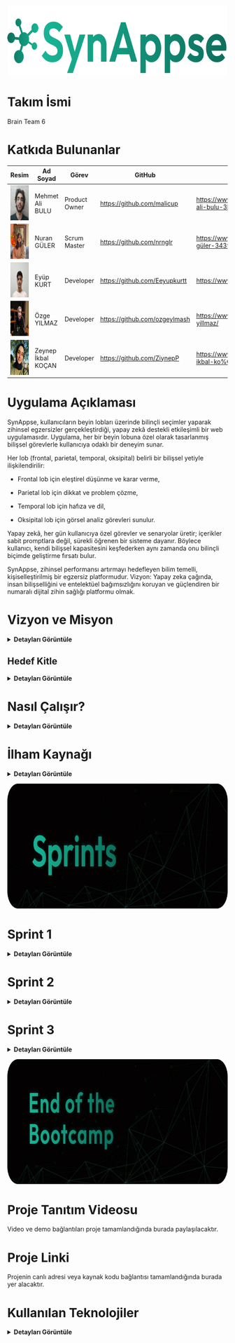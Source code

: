 
<p align="center">
 <img src="project_management/general/headers/logo.png" width="682" height="161"/> 
</p>


# Takım İsmi 

Brain Team 6


# Katkıda Bulunanlar

| Resim | Ad Soyad | Görev | GitHub | Linkedin |
| --- | --- | --- | --- | --- |
| <img src="project_management/general/devpics/mehmet.png" width="80" height="80"/> | Mehmet Ali BULU | Product Owner | https://github.com/malicup | https://www.linkedin.com/in/mehmet-ali-bulu-3b0869257/ |
| <img src="project_management/general/devpics/nuran.png" width="80" height="80"/> | Nuran GÜLER | Scrum Master | https://github.com/nrnglr | https://www.linkedin.com/in/nuran-güler-3439a0262/ |
| <img src="project_management/general/devpics/eyup.png" width="80" height="80"/> | Eyüp KURT | Developer | https://github.com/Eeyupkurtt | https://www.linkedin.com/in/eyupkurt/ |
| <img src="project_management/general/devpics/ozge.png" width="80" height="80"/> | Özge YILMAZ | Developer | https://github.com/ozgeylmash | https://www.linkedin.com/in/ozge-yillmaz/ |
| <img src="project_management/general/devpics/zeynep.png" width="80" height="80"/> | Zeynep İkbal KOÇAN | Developer | https://github.com/ZiynepP | https://www.linkedin.com/in/zeynep-ikbal-ko%C3%A7an-849b4a199/ |


# Uygulama Açıklaması

SynAppse, kullanıcıların beyin lobları üzerinde bilinçli seçimler yaparak zihinsel egzersizler gerçekleştirdiği, yapay zekâ destekli etkileşimli bir web uygulamasıdır. Uygulama, her bir beyin lobuna özel olarak tasarlanmış bilişsel görevlerle kullanıcıya odaklı bir deneyim sunar.

Her lob (frontal, parietal, temporal, oksipital) belirli bir bilişsel yetiyle ilişkilendirilir:

- Frontal lob için eleştirel düşünme ve karar verme,

- Parietal lob için dikkat ve problem çözme,

- Temporal lob için hafıza ve dil,

- Oksipital lob için görsel analiz görevleri sunulur.

Yapay zekâ, her gün kullanıcıya özel görevler ve senaryolar üretir; içerikler sabit promptlara değil, sürekli öğrenen bir sisteme dayanır. Böylece kullanıcı, kendi bilişsel kapasitesini keşfederken aynı zamanda onu bilinçli biçimde geliştirme fırsatı bulur.

SynAppse, zihinsel performansı artırmayı hedefleyen bilim temelli, kişiselleştirilmiş bir egzersiz platformudur.
Vizyon: Yapay zeka çağında, insan bilişselliğini ve entelektüel bağımsızlığını koruyan ve güçlendiren bir numaralı dijital zihin sağlığı platformu olmak.


# Vizyon ve Misyon

<details>
  <summary><strong>Detayları Görüntüle</strong></summary>

### Vizyon  
Yapay zeka çağında insan zihnini pasif bir kullanıcı olmaktan çıkarıp aktif bir üreticiye dönüştüren; bilişsel yetileri koruyan, geliştiren ve bireyin entelektüel bağımsızlığını sürdürülebilir kılan birinci öncelikli dijital zihin gelişim platformu olmak.


### Misyon
Üretken yapay zekanın günlük yaşamdaki yaygın kullanımıyla ortaya çıkan “bilişsel borçlanma” riskine karşı, bilimsel temellere dayanan, hedef odaklı ve yüksek etkileşimli zihinsel egzersizlerle mücadele etmek. Kullanıcının eleştirel düşünme, hafıza, yaratıcılık ve karar verme gibi temel bilişsel yetilerini her gün küçük adımlarla, ama kalıcı biçimde güçlendirmek.

</details>


##  Hedef Kitle

<details>
  <summary><strong>Detayları Görüntüle</strong></summary>

###  Öğrenciler  
- **Amacı:** Dikkat, hafıza, analitik düşünme ve karar verme becerilerini güçlendirmek.  
- **İhtiyacı:** Odaklanmayı artıracak, kısa sürede uygulanabilir ve akademik başarıyı destekleyecek bilişsel egzersizler.  
- **Neden SynAppse?**  
  Yapay zekâ destekli günlük egzersizlerle kişiye özel zihinsel gelişim sağlar. Eğitim yoğunluğuna rağmen sürdürülebilir kullanım sunar.


###  Eğitimciler  
- **Amacı:** Öğrencilerin bilişsel kapasitesini artırmak ve sınıf içinde aktif düşünme alışkanlığı kazandırmak.  
- **İhtiyacı:** Eleştirel düşünme ve problem çözme becerilerini teşvik eden dijital araçlar.  
- **Neden SynAppse?**  
  Pedagojik uyumlu içeriklerle eğitsel entegrasyona uygundur. Öğrenci ilerlemesini izlemeye olanak tanıyacak geri bildirim sistemleri planlanmaktadır.


###  Psikologlar ve Psikiyatristler  
- **Amacı:** Mental rehabilitasyonu desteklemek, bilişsel performansı gözlemlemek.  
- **İhtiyacı:** Bilimsel tabanlı, güvenilir, düzenli ve veriye dayalı zihinsel egzersizler.  
- **Neden SynAppse?**  
  Klinik uygulamaya uygun, veri takibi yapılabilen ve literatürle uyumlu bir zihinsel gelişim aracıdır.


###  Oyunlaştırılmış Öğrenme Ortamı Arayanlar  
- **Amacı:** Eğlenerek öğrenmek ve zihinsel becerilerini motive edici biçimde geliştirmek.  
- **İhtiyacı:** Sıkıcılıktan uzak, interaktif ve ilerlemesi takip edilebilen bir deneyim.  
- **Neden SynAppse?**  
  Puanlama, geri bildirim ve gelişim paneliyle zenginleştirilmiş görev tabanlı oyunlaştırma sistemi içerir.


###  Bireysel Kullanıcılar (Zihinsel Egzersiz Yapmak İsteyenler)  
- **Amacı:** Zihinsel canlılığı korumak, bilişsel yaşlanmayı yavaşlatmak, günlük formda kalmak.  
- **İhtiyacı:** Pratik, erişilebilir ve yönlendirici beyin egzersizleri.  
- **Neden SynAppse?**  
  Mobil ve web erişimiyle günlük rutine kolayca entegre olur. Kişiselleştirilmiş egzersizlerle sürdürülebilir bilişsel gelişim sunar.

</details>



#  Nasıl Çalışır?

<details>
  <summary><strong>Detayları Görüntüle</strong></summary>

1. **Etkileşimli Arayüz**  
   Kullanıcı uygulamaya girdiğinde, zihinsel yetileri temsil eden loblara ayrılmış **interaktif bir beyin haritası** ile karşılaşır. Her lob belirli bir bilişsel alanı temsil eder. Kullanıcı bu harita üzerinden kendi zihinsel yolculuğunu özgürce başlatır.

2. **Lob Seçimi**  
   Kullanıcı aşağıdaki seçeneklerden bir lob belirleyerek o güne özel egzersizlere başlar:  
   - **Frontal Lob:** Karar verme ve planlama  
   - **Parietal Lob:** Dikkat ve uzamsal işlemleme  
   - **Temporal Lob:** Hafıza ve işitsel algı  
   - **Oksipital Lob:** Görsel işlemleme  

3. **Yapay Zekâ Destekli Egzersiz**  
   Seçilen lob doğrultusunda, üretken yapay zekâ tarafından **dinamik olarak üretilmiş görevler** sunulur. Bu görevler aşağıdaki bilişsel alanları hedefler:  
   - Hafıza  
   - Mantık  
   - Dikkat  
   - Görsel/işitsel işlemleme  
   - Eleştirel düşünme  
   Yapay zekâ burada cevap üreten değil, **bilişsel görev tasarlayan** bir araç olarak görev yapar.

4. **Zaman Takibi ve Odak Ölçümü**  
   Her görevde aşağıdaki veriler izlenir:  
   - Tepki süresi  
   - Dikkat süresi  
   - Yanıt kalitesi  
   Bu veriler kullanılarak kullanıcının anlık bilişsel performansı analiz edilir ve gelişimi takip edilir.

5. **Nöro-Bilgilendirme**  
   Görev başlamadan önce, seçilen lobun işlevi hakkında kısa bir bilimsel açıklama sunulur.  
   > Örneğin: “Frontal lob, planlama ve karar verme süreçlerini yönetir. Bugünkü egzersiziniz bu becerileri hedef alacak.”  
   Bu yaklaşım, kullanıcıyı yalnızca egzersize değil, **beyniyle olan ilişkisine** de bilinçli şekilde dahil eder.

6. **Geribildirim ve Değerlendirme**  
   Görev sonunda yapay zekâ şu analizleri sağlar:  
   - Performans puanı  
   - Güçlü ve gelişime açık alanlar  
   - Kişiselleştirilmiş egzersiz önerileri  
   Kullanıcı, hangi alanda ne kadar geliştiğini doğrudan görebilir.

7. **Gelişim Takibi Paneli**  
   Kullanıcıya özel panelde, **lob bazlı bilişsel performans** zaman içinde grafiklerle görselleştirilir.  
   > Örneğin: “Parietal lob performansında %18 artış gözlemlendi.”  
   Böylece kullanıcı kendi bilişsel haritasını adım adım inşa eder.

8. **Günlük Görev & Lob Döngüsü**  
   Uygulama her gün farklı bir lobu hedef alacak şekilde görev önerir:  
   - Pazartesi → Frontal  
   - Salı → Temporal  
   - Çarşamba → Oksipital  
   Bu sistem, **nöroplastisiteyi destekleyen dengeli bir zihinsel antrenman** yapısı oluşturur.

9. **Yapay Zekâ Destekli Tavsiyeler**  
   AI, geçmiş görev verilerini analiz ederek kullanıcıya özel öneriler sunar:  
   > “Bu hafta Parietal lob performansınızda düşüş gözlemlendi. Dikkat egzersizlerine ağırlık vermenizi öneriyoruz.”

Bu yapı sayesinde **Synappse**, yalnızca bir beyin egzersizi aracı değil; **kişisel, bilimsel ve sürdürülebilir bir zihinsel gelişim platformudur.**

</details>


# İlham Kaynağı

<details>
  <summary><strong>Detayları Görüntüle</strong></summary>

Projemiz, MIT Media Lab tarafından yürütülen **"Your Brain on ChatGPT: Accumulation of Cognitive Debt..."** başlıklı akademik çalışmanın bulgularını temel almaktadır. Bu çalışma, YZ asistanlarının kullanımının kısa vadede bilişsel yükü azaltsa da, uzun vadede ciddi bilişsel maliyetler yarattığını ortaya koymuştur. Biz bu temel sorunu **"Bilişsel Borçlanma"** olarak adlandırıyoruz.

### Bilişsel borçlanmanın temel belirtileri ve hedeflediğimiz problemler şunlardır:

1. **Eleştirel Düşünme ve Problem Çözme Becerilerinde Azalma:**  
YZ'nin sunduğu hazır, sentezlenmiş ve tekil cevaplar, beynin karmaşık sorunları analiz etme, farklı bakış açılarını değerlendirme, argümanlardaki hataları tespit etme ve özgün çözümler üretme yeteneğini zayıflatır.  

2. **Hafıza Zayıflığı ve Yüzeysel Öğrenme:**  
Bilgiyi araştırma, anlama ve kendi kelimelerimizle yeniden yapılandırma süreci, bilginin kalıcı hafızaya kaydedilmesini sağlar. YZ bu süreci atlayarak bilgiyi doğrudan sunduğunda, öğrenme ve hatırlama süreçleri yüzeyselleşir. Çalışma, YZ kullananların yazdıkları metinlerden dakikalar sonra bile alıntı yapamadığını göstermiştir.  

3. **Yaratıcılık ve Özgün Düşüncenin Körelmesi:**  
Çalışmanın EEG verileri, YZ kullanımının beynin yaratıcılıkla ilişkili sinirsel ağlarının daha az aktif olmasına neden olduğunu göstermektedir. YZ'nin genellikle en "olasılıklı" ve tahmin edilebilir çıktıları üretmesi, zamanla kalıpların dışında düşünme (divergent thinking) yeteneğimizi köreltebilir.  

4. **Bağımsız Karar Verme Yeteneğinde Gerileme:**  
Beynin planlama, organizasyon, izleme ve karar verme gibi yürütücü işlevlerle (executive functions) ilgili bölgeleri, YZ kullanımıyla daha az aktif hale gelir. Bu durum, gelecekte YZ olmadan bir görevi baştan sona planlama ve yönetme konusunda zorluklar yaşanmasına neden olabilir.

Kaynak: [Your Brain on ChatGPT: Accumulation of Cognitive Debt | MIT](https://arxiv.org/pdf/2506.08872v1)

</details>


<p align="center">
 <img src="project_management/general/headers/github_sprints.png" width="830" height="285"/> 
</p>


# Sprint 1
<details>
  <summary><strong>Detayları Görüntüle</strong></summary>

### Sprint Bilgileri
- Sprint Başlangıç Tarihi: 24.06.2025  
- Sprint Bitiş Tarihi: 06.07.2025  
- Sprint Süresi: 13 Gün 
- Takım: AI Grup 6  

---

### Sprint Review

**Sprint İçindeki Beklenen Puan Tamamlanması:**

- **Hedeflenen Puan:** *135 Puan*

**Puan Tamamlama Mantığı:**

- Toplamda **1000 puanlık** genel hedef belirlendi.
- **1. Sprint**: Fikir üretimi, planlama ve tasarım odaklı olduğu için **135 puan** hedeflendi ve tamamlandı.  
- **2. Sprint**: Kodlama, API entegrasyonu ve temel işlevlerin geliştirilmesi için **480 puan** hedeflenmektedir.  
- **3. Sprint**: Entegrasyon, test ve son düzeltmeler için **385 puanlık** bir hedef öngörülmektedir.


### Sprint Review Görselleri

<p align="center">
  <img src="project_management/sprint1_documents/Sprint_Board1.jpg" width="644" height="650"/>  
  <br><strong>Sprint Board 1 </strong>
</p>

<p align="center">
  <img src="project_management/sprint1_documents/Sprint_Board2.jpg" width="644" height="650"/>  
  <br><strong>Sprint Board (Devamı) </strong>
</p>

<p align="center">
  <img src="project_management/sprint1_documents/Burndown_Chart.jpg" width="644" height="650"/>  
  <br><strong>Burndown Chart</strong>
</p>

<p align="center">
  <img src="project_management/sprint1_documents/Home_Page.jpg" width="644" height="650"/>  
  <br><strong>Home Page</strong>
</p>

<p align="center">
  <img src="project_management/sprint1_documents/Login_Page.jpg" width="644" height="650"/>  
  <br><strong>Login Page</strong>
</p>

---

### Daily Scrum

**Sprint 1 Günlük İş Takibi**

| Gün | Tarih       | Yapılan İşler                                                   | Tamamlanan Görev(ler)                                               | Puan |
|-----|-------------|------------------------------------------------------------------|----------------------------------------------------------------------|------|
| 1   | 24.06.2025  | Sprint başlatıldı, proje konsepti oluşturuldu                   | Proje konsepti belirleme                                            | 15   |
| 2   | 25.06.2025  | Ana fikir netleştirildi, problem tanımı yazıldı                 | Proje fikrinin oluşturulması                                        | 15   |
| 3   | 26.06.2025  | Rol dağılımları yapıldı, görev paylaşımı netleşti               | Takım içi görev ve rol dağılımı                                     | 15   |
| 4   | 27.06.2025  | Uygulama özelleştirildi, teknik araştırmalara başlandı          | Uygulama fikrinin özelleştirilmesi + Teknik araştırma (kısmen)     | 10   |
| 5   | 28.06.2025  | Teknik araştırma tamamlandı                                     | Teknik araştırmaların tamamı                                       | 10   |
| 6   | 29.06.2025  | Logo çizildi, GitHub yapısı oluşturuldu                         | Logo tasarımı + README & GitHub yapısı                             | 10   |
| 7   | 30.06.2025  | Dokümantasyon taslağı hazırlandı                                | Taslak dokümantasyon                                               | 10   |
| 8   | 01.07.2025  | Backend API bağlantısı taslaklandı                              | API bağlantısı backend taslakları                                  | 5    |
| 9   | 02.07.2025  | Login sayfası Figma’da tasarlandı                               | Login sayfası tasarımı                                             | 5    |
| 10  | 03.07.2025  | Header tasarımı tamamlandı                                      | Web sayfası header tasarımı                                        | 5    |
| 11  | 04.07.2025  | Burndown chart çizildi, sprint dokümantasyonu yapıldı           | Chart + Sprint 1 dökümanı                                          | 10   |
| 12  | 05.07.2025  | Landing page tasarımı başlatıldı                                | Landing page tasarımına başlanması                                 | 5    |
| 13  | 06.07.2025  | Feature listesi çıkarıldı, sprint sonlandırıldı                 | Feature listesi (in progress)                                      | 5    |

**Toplam Puan:** 135

<p align="center">
  <img src="project_management/sprint1_documents/WhatsApp_Chat1.jpg" width="644" height="650"/>  
  <br><strong>WhatsApp Chat</strong>
</p>

<p align="center">
  <img src="project_management/sprint1_documents/WhatsApp_Chat2.jpg" width="644" height="650"/>  
  <br><strong>WhatsApp Chat</strong>
</p>


- UI tasarımlarında Figma kullanılmasına karar verildi.
- Proje yönetim aracı olarak Miro kullanılmasına karar verildi.
- Günlük scrum toplantıları, takımın müsaitlik durumuna göre WhatsApp ve Google Meets üzerinden gerçekleştirildi.
- Giriş sistemi için E-posta kullanılmasına karar verildi.

---

### Sprint Retrospektive

**Neler iyi gitti?**

• Takım içi iletişim güçlüydü: Fikir alışverişleri hızlı ve verimliydi, herkes birbirine destek oldu.  
• Roller netti, görev dağılımı oturdu: Herkes kendi sorumluluk alanını biliyordu ve bu, işlerin düzenli ilerlemesini sağladı.  
• Teknik araştırma süreci çok verimli geçti: Django, yapay zeka entegrasyonu ve frontend teknolojileri hakkında önemli bilgiler edindik, bu da sonraki adımlar için sağlam bir temel oluşturdu.

**Neler geliştirilmeli?**

• **Yapay Zeka Egzersizlerinin Kalitesi ve Çeşitliliği:** Belirlenen 4 zihinsel problem ile uyum daha iyi analiz edilmeli.  
• **Kullanıcı Geri Bildirim Mekanizması:** Geri bildirim toplayacak mekanizmalar entegre edilmeli.  
• **Frontend Kullanıcı Deneyimi (UX):** Web uyumluluk ve sezgisel arayüz gözden geçirilmeli.  
• **Hata Ayıklama ve Test Süreçleri:** Yapay zekâ ile backend etkileşimleri için sistematik test yapısı kurulmalı.  
• **Teknik Borç Yönetimi:** Kod tekrarları azaltılmalı, kod açıklamaları ve yorumlar düzenli hâle getirilmeli.

**Bir sonraki sprintte:**

• Zaman yönetimi iyileştirilecek, tahminler daha gerçekçi yapılacak.  
• MVP için her zihinsel problem alanına ait 2 egzersiz tamamlanacak.  
• Kullanıcı geri bildirim sistemi entegre edilecek.

</details>


# Sprint 2

<details>
  <summary><strong>Detayları Görüntüle</strong></summary>

### Sprint 2 Bilgileri
- Sprint Başlangıç Tarihi: 08.07.2025  
- Sprint Bitiş Tarihi: 20.07.2025  
- Sprint Süresi: 12 Gün 
- Takım: AI Grup 6

  Puan Tamamlama Mantığı:
  **2. Sprint**: Kodlama, API entegrasyonu ve temel işlevlerin geliştirilmesi için **480 puan** hedeflenmektedir.

  

### Sprint 2 Review Görselleri

<p align="center">
  <img src="project_management/sprint2_documents/sprint2_Board1.jpeg" width="644" height="650"/>  
  <br><strong>Sprint Board 2 </strong>
</p>


<p align="center">
  <img src="project_management/sprint2_documents/Burndown_Chart2.jpeg" width="644" height="650"/>  
  <br><strong>Burndown Chart</strong>
</p>

<p align="center">
  <img src="project_management/sprint2_documents/Home_Page2.jpeg" width="644" height="650"/>  
  <br><strong>Home Page</strong>
</p>

<p align="center">
  <img src="project_management/sprint2_documents/demo1.gif" width="644" height="650"/>  
  <br><strong>Home Page</strong>
</p>

<p align="center">
  <img src="project_management/sprint2_documents/demo2.gif" width="644" height="650"/>  
  <br><strong>Home Page</strong>
</p>

<p align="center">
  <img src="project_management/sprint2_documents/Temporal_Lob.jpeg" width="644" height="650"/>  
  <br><strong>Bakend lob çalışma mantığı</strong>
</p>

<p align="center">
  <img src="project_management/sprint2_documents/Temporal_Lob2.jpeg" width="644" height="650"/>  
  <br><strong>Bakend lob çalışma mantığı</strong>
</p>

<p align="center">
  <img src="project_management/sprint2_documents/Lob_cıkt.jpeg" width="644" height="650"/>  
  <br><strong>Bakend lob çalışma mantığı</strong>
</p>

<p align="center">
  <img src="project_management/sprint2_documents/WhatsApp_chat3.jpeg" width="644" height="650"/>  
  <br><strong>Yapılan Görüşmeler</strong>
</p>
---

**Sprint 2 Günlük İş Takibi**

| Gün | Tarih       | Yapılan İşler                                                   | Tamamlanan Görev(ler)                                               | Puan |
|-----|-------------|------------------------------------------------------------------|----------------------------------------------------------------------|------|
| 1   | 07.07.2025  | Landing page Figma tasarımına başlandı ve ilk taslaklar oluşturuldu | -                                                                   | 10   |
| 2   | 08.07.2025  | Tasarım ilerletildi, landing page frontend kodlamasına geçildi  | -                                                                   | 20   |
| 3   | 09.07.2025  | Landing page kodlama devam etti, egzersiz sayfası tasarımı başlatıldı | -                                                               | 20   |
| 4   | 10.07.2025  | Egzersiz sayfası tasarımı tamamlandı, kodlamaya geçildi         | Landing page tasarımı + kodlama                                    | 30   |
| 5   | 11.07.2025  | Egzersiz sayfası kodlaması yapıldı, login/sign up sayfaları tasarlandı | Egzersiz sayfası tasarımı + kodlama                           | 30   |
| 6   | 12.07.2025  | Login/sign up frontend kodlama ve Django bağlantısı sağlandı    | Login & Sign up kodlama + backend bağlantısı                       | 30   |
| 7   | 13.07.2025  | AI destekli lob simülasyonu başlatıldı, temel işlevler oluşturuldu | AI destekli lob simülasyon taslağı                               | 30   |
| 8   | 14.07.2025  | AI destekli lob soruları backend'e bağlandı ve test edildi      | Backend bağlantısı + test                                          | 40   |
| 9   | 15.07.2025  | Frontal lob testleri yapıldı, GitHub branch yapısı kuruldu      | Frontal lob testi + GitHub branch yapısı                          | 40   |
| 10  | 16.07.2025  | Yapay zeka modeli araştırması yapıldı, frontal lob geliştirildi | Proje uyumluluğu araştırması + frontal lob geliştirme             | 40   |
| 11  | 17.07.2025  | Oksipital ve parietal loblar geliştirildi                       | Oksipital + parietal lob                                          | 40   |
| 12  | 18.07.2025  | Temporal lob geliştirildi, son testler yapıldı                  | Temporal lob                                                       | 30   |
| 13  | 19.07.2025  | Son kontroller ve eksik işler tamamlandı                        | Kalan küçük görevler                                              | 30   |
| 14  | 20.07.2025  | Sprint 2 raporu ve dokümantasyonu hazırlandı                    | Sprint kapanışı + raporlama                                       | 10   |

**Toplam Puan:** 400


</details>


# Sprint 3

<details>
  <summary><strong>Detayları Görüntüle</strong></summary>
 
Geliştirme ilerledikçe güncellenecektir.

</details>


<p align="center">
 <img src="project_management/general/headers/github_footer.png" width="830" height="285"/> 
</p>


# Proje Tanıtım Videosu  
Video ve demo bağlantıları proje tamamlandığında burada paylaşılacaktır.

# Proje Linki  
Projenin canlı adresi veya kaynak kodu bağlantısı tamamlandığında burada yer alacaktır.

# Kullanılan Teknolojiler  
<details>
  <summary><strong>Detayları Görüntüle</strong></summary>

| **Katman**        | **Teknoloji**                               |
|-------------------|--------------------------------------------|
| **Frontend**      |  |
| **Backend**       |  |
| **API / Yapay Zekâ** |  |
| **Veritabanı**    |  |

> **Not:** Proje tamamlandığında kullanılan tüm teknolojiler bu bölümde güncellenerek detaylı şekilde listelenecektir.

</details>
